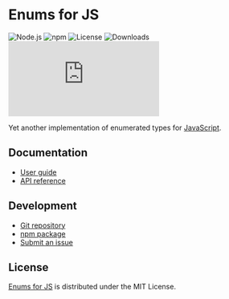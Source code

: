 # Enums for JS
![Node.js](https://badgen.net/npm/node/@cedx/enum) ![npm](https://badgen.net/npm/v/@cedx/enum) ![License](https://badgen.net/npm/license/@cedx/enum) ![Downloads](https://badgen.net/npm/dt/@cedx/enum) ![Coverage](https://badgen.net/codecov/c/github/cedx/enum.js)

Yet another implementation of enumerated types for [JavaScript](https://developer.mozilla.org/docs/Web/JavaScript).

## Documentation
- [User guide](https://cedx.github.io/enum.js)
- [API reference](https://cedx.github.io/enum.js/api)

## Development
- [Git repository](https://github.com/cedx/enum.js)
- [npm package](https://www.npmjs.com/package/@cedx/enum)
- [Submit an issue](https://github.com/cedx/enum.js/issues)

## License
[Enums for JS](https://cedx.github.io/enum.js) is distributed under the MIT License.
